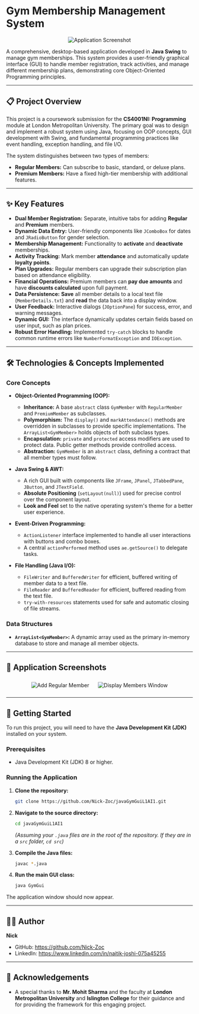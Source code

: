 # Gym Membership Management System

<p align="center">
  <img src="https://via.placeholder.com/700x350.png?text=Gym+Management+System+Screenshot" alt="Application Screenshot">
  <!-- TODO: Replace the placeholder URL above with a real screenshot of your application. 
       For example: <img src="assets/main-gui.png" alt="Application Screenshot"> -->
</p>

A comprehensive, desktop-based application developed in **Java Swing** to manage gym memberships. This system provides a user-friendly graphical interface (GUI) to handle member registration, track activities, and manage different membership plans, demonstrating core Object-Oriented Programming principles.

---

## 📋 Project Overview

This project is a coursework submission for the **CS4001NI: Programming** module at London Metropolitan University. The primary goal was to design and implement a robust system using Java, focusing on OOP concepts, GUI development with Swing, and fundamental programming practices like event handling, exception handling, and file I/O.

The system distinguishes between two types of members:
* **Regular Members:** Can subscribe to basic, standard, or deluxe plans.
* **Premium Members:** Have a fixed high-tier membership with additional features.

---

## ✨ Key Features

* **Dual Member Registration:** Separate, intuitive tabs for adding **Regular** and **Premium** members.
* **Dynamic Data Entry:** User-friendly components like `JComboBox` for dates and `JRadioButton` for gender selection.
* **Membership Management:** Functionality to **activate** and **deactivate** memberships.
* **Activity Tracking:** Mark member **attendance** and automatically update **loyalty points**.
* **Plan Upgrades:** Regular members can upgrade their subscription plan based on attendance eligibility.
* **Financial Operations:** Premium members can **pay due amounts** and have **discounts calculated** upon full payment.
* **Data Persistence:** **Save** all member details to a local text file (`MemberDetails.txt`) and **read** the data back into a display window.
* **User Feedback:** Interactive dialogs (`JOptionPane`) for success, error, and warning messages.
* **Dynamic GUI:** The interface dynamically updates certain fields based on user input, such as plan prices.
* **Robust Error Handling:** Implemented `try-catch` blocks to handle common runtime errors like `NumberFormatException` and `IOException`.

---

## 🛠️ Technologies & Concepts Implemented

### Core Concepts
* **Object-Oriented Programming (OOP):**
    * **Inheritance:** A base `abstract` class `GymMember` with `RegularMember` and `PremiumMember` as subclasses.
    * **Polymorphism:** The `display()` and `markAttendance()` methods are overridden in subclasses to provide specific implementations. The `ArrayList<GymMember>` holds objects of both subclass types.
    * **Encapsulation:** `private` and `protected` access modifiers are used to protect data. Public getter methods provide controlled access.
    * **Abstraction:** `GymMember` is an `abstract` class, defining a contract that all member types must follow.

* **Java Swing & AWT:**
    * A rich GUI built with components like `JFrame`, `JPanel`, `JTabbedPane`, `JButton`, and `JTextField`.
    * **Absolute Positioning** (`setLayout(null)`) used for precise control over the component layout.
    * **Look and Feel** set to the native operating system's theme for a better user experience.

* **Event-Driven Programming:**
    * `ActionListener` interface implemented to handle all user interactions with buttons and combo boxes.
    * A central `actionPerformed` method uses `ae.getSource()` to delegate tasks.

* **File Handling (Java I/O):**
    * `FileWriter` and `BufferedWriter` for efficient, buffered writing of member data to a text file.
    * `FileReader` and `BufferedReader` for efficient, buffered reading from the text file.
    * `try-with-resources` statements used for safe and automatic closing of file streams.

### Data Structures
* **`ArrayList<GymMember>`:** A dynamic array used as the primary in-memory database to store and manage all member objects.

---

## 📸 Application Screenshots

<!-- TODO: Add more screenshots or even GIFs here to showcase different features! -->
<!-- Create a folder named 'assets' in your repository and place your images there. -->

<p align="center">
  <img src="https://via.placeholder.com/400x250.png?text=Add+Regular+Member" alt="Add Regular Member" style="margin: 10px;"/>
  <img src="https://via.placeholder.com/400x250.png?text=Display+All+Members" alt="Display Members Window" style="margin: 10px;"/>
  <!-- Example: <img src="assets/add-member.gif" alt="Adding a new member"/> -->
</p>

---

## 🚀 Getting Started

To run this project, you will need to have the **Java Development Kit (JDK)** installed on your system.

### Prerequisites
* Java Development Kit (JDK) 8 or higher.

### Running the Application
1.  **Clone the repository:**
    ```sh
    git clone https://github.com/Nick-Zoc/javaGymGuiL1AI1.git
    ```

2.  **Navigate to the source directory:**
    ```sh
    cd javaGymGuiL1AI1
    ```
    *(Assuming your `.java` files are in the root of the repository. If they are in a `src` folder, `cd src`)*

3.  **Compile the Java files:**
    ```sh
    javac *.java
    ```

4.  **Run the main GUI class:**
    ```sh
    java GymGui
    ```
The application window should now appear.

---

## 🧑‍💻 Author

**Nick**

* GitHub: https://github.com/Nick-Zoc
* LinkedIn: https://www.linkedin.com/in/naitik-joshi-075a45255

---

## 🙏 Acknowledgements

* A special thanks to **Mr. Mohit Sharma** and the faculty at **London Metropolitan University** and **Islington College** for their guidance and for providing the framework for this engaging project.
